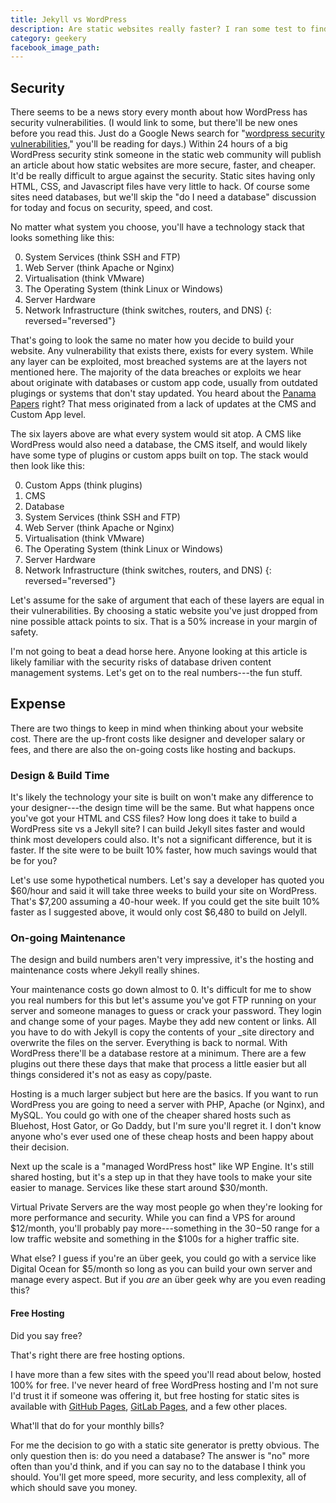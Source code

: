 ```yaml
---
title: Jekyll vs WordPress
description: Are static websites really faster? I ran some test to find out.
category: geekery
facebook_image_path:
---
```


## Security

There seems to be a news story every month about how WordPress has security vulnerabilities. (I would link to some, but there'll be new ones before you read this. Just do a Google News search for "[wordpress security vulnerabilities](https://www.google.com/search?q=wordpress+security+vulnerabilities&tbm=nws)," you'll be reading for days.) Within 24 hours of a big WordPress security stink someone in the static web community will publish an article about how static websites are more secure, faster, and cheaper. It'd be really difficult to argue against the security. Static sites having only HTML, CSS, and Javascript files have very little to hack. Of course some sites need databases, but we'll skip the "do I need a database" discussion for today and focus on security, speed, and cost.

No matter what system you choose, you'll have a technology stack that looks something like this:

0. System Services (think SSH and FTP)
0. Web Server (think Apache or Nginx)
0. Virtualisation (think VMware)
0. The Operating System (think Linux or Windows)
0. Server Hardware
0. Network Infrastructure (think switches, routers, and DNS)
{: reversed="reversed"}

That's going to look the same no mater how you decide to build your website. Any vulnerability that exists there, exists for every system. While any layer can be exploited, most breached systems are at the layers not mentioned here. The majority of the data breaches or exploits we hear about originate with databases or custom app code, usually from outdated plugings or systems that don't stay updated. You heard about the [Panama Papers](https://en.wikipedia.org/wiki/Panama_Papers#Data_security) right? That mess originated from a lack of updates at the CMS and Custom App level.

The six layers above are what every system would sit atop. A CMS like WordPress would also need a database, the CMS itself, and would likely have some type of plugins or custom apps built on top. The stack would then look like this:

0. Custom Apps (think plugins)
0. CMS
0. Database
0. System Services (think SSH and FTP)
0. Web Server (think Apache or Nginx)
0. Virtualisation (think VMware)
0. The Operating System (think Linux or Windows)
0. Server Hardware
0. Network Infrastructure (think switches, routers, and DNS)
{: reversed="reversed"}

Let's assume for the sake of argument that each of these layers are equal in their vulnerabilities. By choosing a static website you've just dropped from nine possible attack points to six. That is a 50% increase in your margin of safety.

I'm not going to beat a dead horse here. Anyone looking at this article is likely familiar with the security risks of database driven content management systems. Let's get on to the real numbers---the fun stuff.

## Expense

There are two things to keep in mind when thinking about your website cost. There are the up-front costs like designer and developer salary or fees, and there are also the on-going costs like hosting and backups.

### Design & Build Time

It's likely the technology your site is built on won't make any difference to your designer---the design time will be the same. But what happens once you've got your HTML and CSS files? How long does it take to build a WordPress site vs a Jekyll site? I can build Jekyll sites faster and would think most developers could also. It's not a significant difference, but it is faster. If the site were to be built 10% faster, how much savings would that be for you?

Let's use some hypothetical numbers. Let's say a developer has quoted you $60/hour and said it will take three weeks to build your site on WordPress. That's $7,200 assuming a 40-hour week. If you could get the site built 10% faster as I suggested above, it would only cost $6,480 to build on Jelyll.

### On-going Maintenance

The design and build numbers aren't very impressive, it's the hosting and maintenance costs where Jekyll really shines.

Your maintenance costs go down almost to 0. It's difficult for me to show you real numbers for this but let's assume you've got FTP running on your server and someone manages to guess or crack your password. They login and change some of your pages. Maybe they add new content or links. All you have to do with Jekyll is copy the contents of your _site directory and overwrite the files on the server. Everything is back to normal. With WordPress there'll be a database restore at a minimum. There are a few plugins out there these days that make that process a little easier but all things considered it's not as easy as copy/paste.

Hosting is a much larger subject but here are the basics. If you want to run WordPress you are going to need a server with PHP, Apache (or Nginx), and MySQL. You could go with one of the cheaper shared hosts such as Bluehost, Host Gator, or Go Daddy, but I'm sure you'll regret it. I don't know anyone who's ever used one of these cheap hosts and been happy about their decision.

Next up the scale is a "managed WordPress host" like WP Engine. It's still shared hosting, but it's a step up in that they have tools to make your site easier to manage. Services like these start around $30/month.

Virtual Private Servers are the way most people go when they're looking for more performance and security. While you can find a VPS for around $12/month, you'll probably pay more---something in the $30-$50 range for a low traffic website and something in the $100s for a higher traffic site.

What else? I guess if you're an über geek, you could go with a service like Digital Ocean for $5/month so long as you can build your own server and manage every aspect. But if you _are_ an über geek why are you even reading this?

#### Free Hosting

Did you say free?

That's right there are free hosting options.

I have more than a few sites with the speed you'll read about below, hosted 100% for free. I've never heard of free WordPress hosting and I'm not sure I'd trust it if someone was offering it, but free hosting for static sites is available with [GitHub Pages](https://pages.github.com/), [GitLab Pages](https://pages.gitlab.io/), and a few other places.

What'll that do for your monthly bills?







For me the decision to go with a static site generator is pretty obvious. The only question then is: do you need a database? The answer is "no" more often than you'd think, and if you can say no to the database I think you should. You'll get more speed, more security, and less complexity, all of which should save you money.